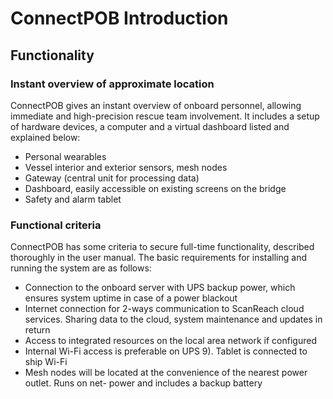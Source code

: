 # ConnectPOB Introduction

## Functionality

### Instant overview of approximate location

ConnectPOB gives an instant overview of onboard personnel, allowing immediate and high-precision rescue team involvement. It
includes a setup of hardware devices, a computer and a virtual dashboard listed and explained below:

- Personal wearables
- Vessel interior and exterior sensors, mesh nodes
- Gateway (central unit for processing data)
- Dashboard, easily accessible on existing screens on the bridge
- Safety and alarm tablet

### Functional criteria

ConnectPOB has some criteria to secure full-time functionality, described thoroughly in the user manual. The basic requirements for
installing and running the system are as follows:

- Connection to the onboard server with UPS backup power, which ensures system uptime in case of a power blackout
- Internet connection for 2-ways communication to ScanReach cloud services. Sharing data to the cloud, system maintenance and updates in return
- Access to integrated resources on the local area network if configured
- Internal Wi-Fi access is preferable on UPS 9). Tablet is connected to ship Wi-Fi
- Mesh nodes will be located at the convenience of the nearest power outlet. Runs on net- power and includes a backup battery
